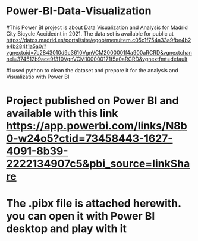 # Power-BI-Data-Visualization
#This Power BI project is about Data Visualization and Analysis for Madrid City Bicycle Accidednt in 2021. The data set is available for public at
https://datos.madrid.es/portal/site/egob/menuitem.c05c1f754a33a9fbe4b2e4b284f1a5a0/?vgnextoid=7c2843010d9c3610VgnVCM2000001f4a900aRCRD&vgnextchannel=374512b9ace9f310VgnVCM100000171f5a0aRCRD&vgnextfmt=default

#I used python to clean the dataset and prepare it for the analysis and Visualizatio  with Power BI
# Project published on Power BI and available with this link https://app.powerbi.com/links/N8b0-w24o5?ctid=73458443-1627-4091-8b39-2222134907c5&pbi_source=linkShare
# The .pibx file is attached herewith. you can open it with Power BI desktop and play with it
